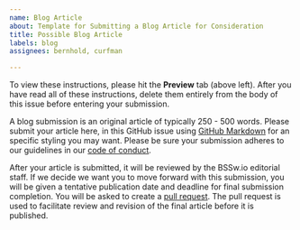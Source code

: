 ```yaml
---
name: Blog Article
about: Template for Submitting a Blog Article for Consideration
title: Possible Blog Article
labels: blog
assignees: bernhold, curfman

---
```


To view these instructions, please hit the **Preview** tab (above left). After you have read all of these instructions, delete them entirely from the body of this issue before entering your submission.

A blog submission is an original article of typically 250 - 500 words. Please submit your article here, in this GitHub issue using [GitHub Markdown](https://guides.github.com/features/mastering-markdown) for an specific styling you may want. Please be sure your submission adheres to our guidelines in our [code of conduct](CODE_OF_CONDUCT.md).

After your article is submitted, it will be reviewed by the BSSw.io editorial staff. If we decide we want you to move forward with this submission, you will be given a tentative publication date and deadline for final submission completion. You will be asked to create a [pull request](https://help.github.com/en/articles/creating-a-pull-request). The pull request is used to facilitate review and revision of the final article before it is published.
